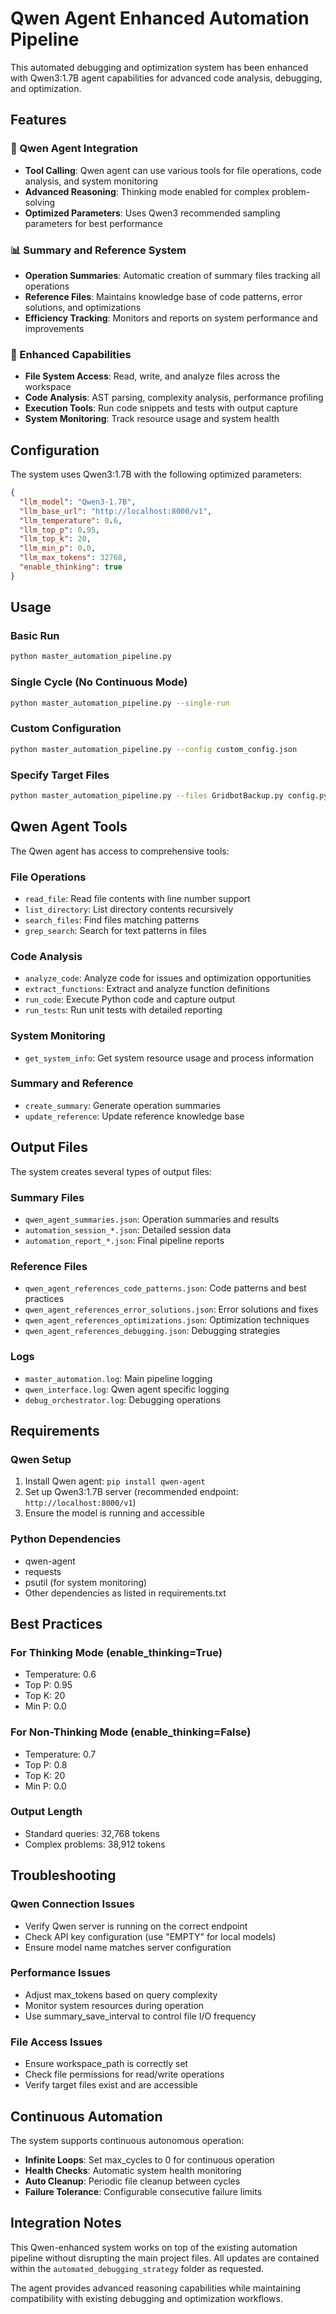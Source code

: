 # Qwen Agent Enhanced Automation Pipeline

This automated debugging and optimization system has been enhanced with Qwen3:1.7B agent capabilities for advanced code analysis, debugging, and optimization.

## Features

### 🤖 Qwen Agent Integration
- **Tool Calling**: Qwen agent can use various tools for file operations, code analysis, and system monitoring
- **Advanced Reasoning**: Thinking mode enabled for complex problem-solving
- **Optimized Parameters**: Uses Qwen3 recommended sampling parameters for best performance

### 📊 Summary and Reference System
- **Operation Summaries**: Automatic creation of summary files tracking all operations
- **Reference Files**: Maintains knowledge base of code patterns, error solutions, and optimizations
- **Efficiency Tracking**: Monitors and reports on system performance and improvements

### 🔧 Enhanced Capabilities
- **File System Access**: Read, write, and analyze files across the workspace
- **Code Analysis**: AST parsing, complexity analysis, performance profiling
- **Execution Tools**: Run code snippets and tests with output capture
- **System Monitoring**: Track resource usage and system health

## Configuration

The system uses Qwen3:1.7B with the following optimized parameters:

```json
{
  "llm_model": "Qwen3-1.7B",
  "llm_base_url": "http://localhost:8000/v1",
  "llm_temperature": 0.6,
  "llm_top_p": 0.95,
  "llm_top_k": 20,
  "llm_min_p": 0.0,
  "llm_max_tokens": 32768,
  "enable_thinking": true
}
```

## Usage

### Basic Run
```bash
python master_automation_pipeline.py
```

### Single Cycle (No Continuous Mode)
```bash
python master_automation_pipeline.py --single-run
```

### Custom Configuration
```bash
python master_automation_pipeline.py --config custom_config.json
```

### Specify Target Files
```bash
python master_automation_pipeline.py --files GridbotBackup.py config.py
```

## Qwen Agent Tools

The Qwen agent has access to comprehensive tools:

### File Operations
- `read_file`: Read file contents with line number support
- `list_directory`: List directory contents recursively
- `search_files`: Find files matching patterns
- `grep_search`: Search for text patterns in files

### Code Analysis
- `analyze_code`: Analyze code for issues and optimization opportunities
- `extract_functions`: Extract and analyze function definitions
- `run_code`: Execute Python code and capture output
- `run_tests`: Run unit tests with detailed reporting

### System Monitoring
- `get_system_info`: Get system resource usage and process information

### Summary and Reference
- `create_summary`: Generate operation summaries
- `update_reference`: Update reference knowledge base

## Output Files

The system creates several types of output files:

### Summary Files
- `qwen_agent_summaries.json`: Operation summaries and results
- `automation_session_*.json`: Detailed session data
- `automation_report_*.json`: Final pipeline reports

### Reference Files
- `qwen_agent_references_code_patterns.json`: Code patterns and best practices
- `qwen_agent_references_error_solutions.json`: Error solutions and fixes
- `qwen_agent_references_optimizations.json`: Optimization techniques
- `qwen_agent_references_debugging.json`: Debugging strategies

### Logs
- `master_automation.log`: Main pipeline logging
- `qwen_interface.log`: Qwen agent specific logging
- `debug_orchestrator.log`: Debugging operations

## Requirements

### Qwen Setup
1. Install Qwen agent: `pip install qwen-agent`
2. Set up Qwen3:1.7B server (recommended endpoint: `http://localhost:8000/v1`)
3. Ensure the model is running and accessible

### Python Dependencies
- qwen-agent
- requests
- psutil (for system monitoring)
- Other dependencies as listed in requirements.txt

## Best Practices

### For Thinking Mode (enable_thinking=True)
- Temperature: 0.6
- Top P: 0.95
- Top K: 20
- Min P: 0.0

### For Non-Thinking Mode (enable_thinking=False)
- Temperature: 0.7
- Top P: 0.8
- Top K: 20
- Min P: 0.0

### Output Length
- Standard queries: 32,768 tokens
- Complex problems: 38,912 tokens

## Troubleshooting

### Qwen Connection Issues
- Verify Qwen server is running on the correct endpoint
- Check API key configuration (use "EMPTY" for local models)
- Ensure model name matches server configuration

### Performance Issues
- Adjust max_tokens based on query complexity
- Monitor system resources during operation
- Use summary_save_interval to control file I/O frequency

### File Access Issues
- Ensure workspace_path is correctly set
- Check file permissions for read/write operations
- Verify target files exist and are accessible

## Continuous Automation

The system supports continuous autonomous operation:

- **Infinite Loops**: Set max_cycles to 0 for continuous operation
- **Health Checks**: Automatic system health monitoring
- **Auto Cleanup**: Periodic file cleanup between cycles
- **Failure Tolerance**: Configurable consecutive failure limits

## Integration Notes

This Qwen-enhanced system works on top of the existing automation pipeline without disrupting the main project files. All updates are contained within the `automated_debugging_strategy` folder as requested.

The agent provides advanced reasoning capabilities while maintaining compatibility with existing debugging and optimization workflows.